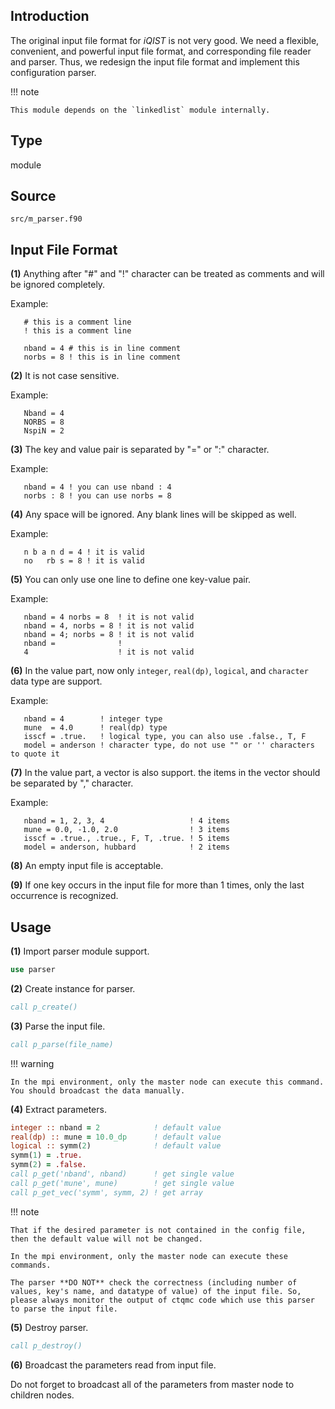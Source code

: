 ## Introduction

The original input file format for *iQIST* is not very good. We need a flexible, convenient, and powerful input file format, and corresponding file reader and parser. Thus, we redesign the input file format and implement this configuration parser.

!!! note

    This module depends on the `linkedlist` module internally.

## Type

module

## Source

`src/m_parser.f90`

## Input File Format

**(1)** Anything after "#" and "!" character can be treated as comments and will be ignored completely.

Example:

```text
   # this is a comment line
   ! this is a comment line

   nband = 4 # this is in line comment
   norbs = 8 ! this is in line comment
```

**(2)** It is not case sensitive.

Example:

```text
   Nband = 4
   NORBS = 8
   NspiN = 2
```

**(3)** The key and value pair is separated by "=" or ":" character.

Example:

```text
   nband = 4 ! you can use nband : 4
   norbs : 8 ! you can use norbs = 8
```

**(4)** Any space will be ignored. Any blank lines will be skipped as well.

Example:

```text
   n b a n d = 4 ! it is valid
   no   rb s = 8 ! it is valid
```

**(5)** You can only use one line to define one key-value pair.

Example:

```text
   nband = 4 norbs = 8  ! it is not valid
   nband = 4, norbs = 8 ! it is not valid
   nband = 4; norbs = 8 ! it is not valid
   nband =              !
   4                    ! it is not valid
```

**(6)** In the value part, now only `integer`, `real(dp)`, `logical`, and `character` data type are support.

Example:

```text
   nband = 4        ! integer type
   mune  = 4.0      ! real(dp) type
   isscf = .true.   ! logical type, you can also use .false., T, F
   model = anderson ! character type, do not use "" or '' characters to quote it
```

**(7)** In the value part, a vector is also support. the items in the vector should be separated by "," character.

Example:

```text
   nband = 1, 2, 3, 4                   ! 4 items
   mune = 0.0, -1.0, 2.0                ! 3 items
   isscf = .true., .true., F, T, .true. ! 5 items
   model = anderson, hubbard            ! 2 items
```

**(8)** An empty input file is acceptable.

**(9)** If one key occurs in the input file for more than 1 times, only the last occurrence is recognized.

## Usage

**(1)** Import parser module support.

```fortran
use parser
```

**(2)** Create instance for parser.

```fortran
call p_create()
```

**(3)** Parse the input file.

```fortran
call p_parse(file_name)
```

!!! warning

    In the mpi environment, only the master node can execute this command. You should broadcast the data manually.

**(4)** Extract parameters.

```fortran
integer :: nband = 2            ! default value
real(dp) :: mune = 10.0_dp      ! default value
logical :: symm(2)              ! default value
symm(1) = .true.
symm(2) = .false.
call p_get('nband', nband)      ! get single value
call p_get('mune', mune)        ! get single value
call p_get_vec('symm', symm, 2) ! get array
```

!!! note

    That if the desired parameter is not contained in the config file, then the default value will not be changed.

    In the mpi environment, only the master node can execute these commands.

    The parser **DO NOT** check the correctness (including number of values, key's name, and datatype of value) of the input file. So, please always monitor the output of ctqmc code which use this parser to parse the input file.

**(5)** Destroy parser.

```fortran
call p_destroy()
```

**(6)** Broadcast the parameters read from input file.

Do not forget to broadcast all of the parameters from master node to children nodes.
